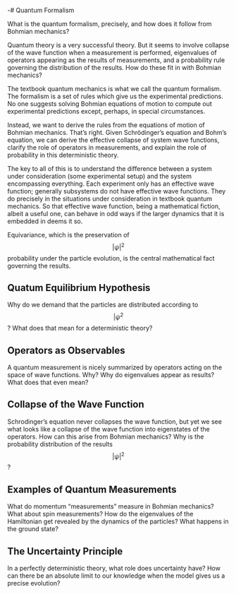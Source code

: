 -# Quantum Formalism

What is the quantum formalism, precisely, and how does it follow from Bohmian mechanics?

Quantum theory is a very successful theory. But it seems to involve collapse of the wave function when a measurement is performed, eigenvalues of operators appearing as the results of measurements, and a probability rule governing the distribution of the results. How do these fit in with Bohmian mechanics?

The textbook quantum mechanics is what we call the quantum formalism. The formalism is a set of rules which give us the experimental predictions. No one suggests solving Bohmian equations of motion to compute out experimental predictions except, perhaps, in special circumstances.

Instead, we want to derive the rules from the equations of motion of Bohmian mechanics. That’s right. Given Schrödinger’s equation and Bohm’s equation, we can derive the effective collapse of system wave functions, clarify the role of operators in measurements, and explain the role of probability in this deterministic theory.

The key to all of this is to understand the difference between a system under consideration (some experimental setup) and the system encompassing everything. Each experiment only has an effective wave function; generally subsystems do not have effective wave functions. They do precisely in the situations under consideration in textbook quantum mechanics. So that effective wave function, being a mathematical fiction, albeit a useful one, can behave in odd ways if the larger dynamics that it is embedded in deems it so.

Equivariance, which is the preservation of $$|\psi|^2$$ probability under the particle evolution, is the central mathematical fact governing the results.

## Quatum Equilibrium Hypothesis

Why do we demand that the particles are distributed according to $$|\psi^2$$? What does that mean for a deterministic theory?

## Operators as Observables

A quantum measurement is nicely summarized by operators acting on the space of wave functions. Why? Why do eigenvalues appear as results? What does that even mean?

## Collapse of the Wave Function

Schrodinger’s equation never collapses the wave function, but yet we see what looks like a collapse of the wave function into eigenstates of the operators. How can this arise from Bohmian mechanics? Why is the probability distribution of the results $$|\psi|^2$$?

## Examples of Quantum Measurements 

What do momentum “measurements” measure in Bohmian mechanics? What about spin measurements? How do the eigenvalues of the Hamiltonian get revealed by the dynamics of the particles? What happens in the ground state?

## The Uncertainty Principle

In a perfectly deterministic theory, what role does uncertainty have? How can there be an absolute limit to our knowledge when the model gives us a precise evolution?
